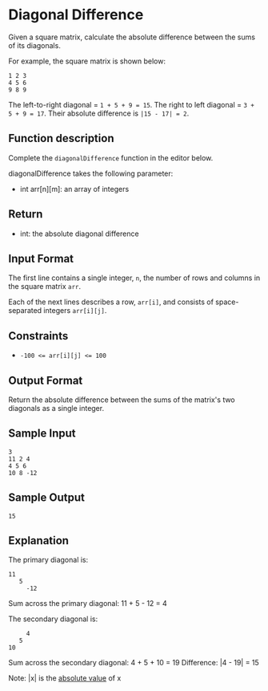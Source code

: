 # Diagonal Difference

Given a square matrix, calculate the absolute difference between the sums of its diagonals.

For example, the square matrix  is shown below:
```
1 2 3
4 5 6
9 8 9  
```

The left-to-right diagonal = `1 + 5 + 9 = 15`. The right to left diagonal = `3 + 5 + 9 = 17`. Their absolute difference is `|15 - 17| = 2`.

## Function description

Complete the `diagonalDifference` function in the editor below.

diagonalDifference takes the following parameter:

* int arr[n][m]: an array of integers
 
## Return

* int: the absolute diagonal difference

## Input Format

The first line contains a single integer, `n`, the number of rows and columns in the square matrix `arr`.

Each of the next  lines describes a row, `arr[i]`, and consists of  space-separated integers `arr[i][j]`.

## Constraints

* `-100 <= arr[i][j] <= 100`

## Output Format

Return the absolute difference between the sums of the matrix's two diagonals as a single integer.

## Sample Input
```
3
11 2 4
4 5 6
10 8 -12
```

## Sample Output
```
15
```

## Explanation

The primary diagonal is:

```
11
   5
     -12
```

Sum across the primary diagonal: 11 + 5 - 12 = 4

The secondary diagonal is:

```
     4
   5
10
```

Sum across the secondary diagonal: 4 + 5 + 10 = 19
Difference: |4 - 19| = 15

Note: |x| is the [absolute value](https://www.mathsisfun.com/numbers/absolute-value.html) of x